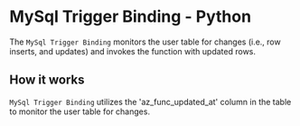 # MySql Trigger Binding - Python

The `MySql Trigger Binding` monitors the user table for changes (i.e., row inserts, and updates) and invokes the function with updated rows.

## How it works

`MySql Trigger Binding` utilizes the 'az_func_updated_at' column in the table to monitor the user table for changes.

